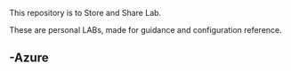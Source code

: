 This repository is to Store and Share Lab.

These are personal LABs, made for guidance and configuration reference.


## -Azure
